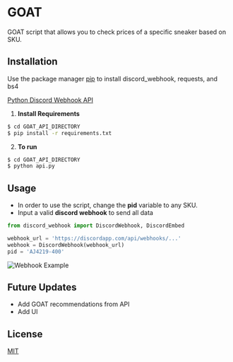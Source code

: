 # GOAT

GOAT script that allows you to check prices of a specific sneaker based on SKU.

## Installation

Use the package manager [pip](https://pip.pypa.io/en/stable/) to install discord_webhook, requests, and bs4

[Python Discord Webhook API](https://pypi.org/project/discord-webhook/)
1. **Install Requirements**
```bash
$ cd GOAT_API_DIRECTORY
$ pip install -r requirements.txt
```
2. **To run**
```bash
$ cd GOAT_API_DIRECTORY
$ python api.py
```
## Usage
- In order to use the script, change the **pid** variable to any SKU.
- Input a valid **discord webhook** to send all data
```python
from discord_webhook import DiscordWebhook, DiscordEmbed

webhook_url = 'https://discordapp.com/api/webhooks/...'
webhook = DiscordWebhook(webhook_url)
pid = 'AJ4219-400'
```
![Webhook Example](https://gyazo.com/0e81b26f30a585d8a6159e377dfef21a)


## Future Updates
- Add GOAT recommendations from API
- Add UI

## License
[MIT](https://choosealicense.com/licenses/mit/)
